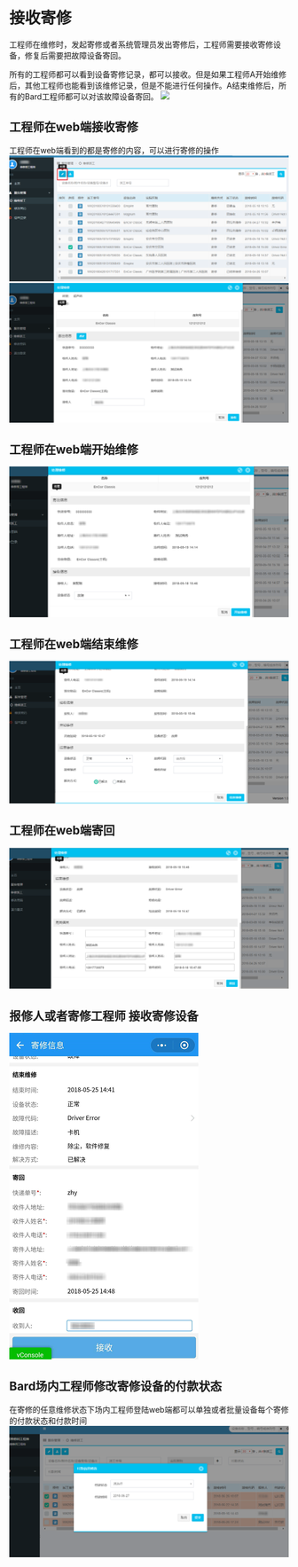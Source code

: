 
# 接收寄修
工程师在维修时，发起寄修或者系统管理员发出寄修后，工程师需要接收寄修设备，修复后需要把故障设备寄回。

所有的工程师都可以看到设备寄修记录，都可以接收。但是如果工程师A开始维修后，其他工程师也能看到该维修记录，但是不能进行任何操作。A结束维修后，所有的Bard工程师都可以对该故障设备寄回。
![](/assets/图片26.png)

## 工程师在web端接收寄修
工程师在web端看到的都是寄修的内容，可以进行寄修的操作
![](/assets/未命名1526629582.png)
![](/assets/未命名1526629593.png)
## 工程师在web端开始维修
![](/assets/未命名1526629629.png)
## 工程师在web端结束维修
![](/assets/未命名1526629657.png)
## 工程师在web端寄回
![](/assets/未命名1526629681.png)
## 报修人或者寄修工程师 接收寄修设备

![](/assets/未命名1527231085.png)
## Bard场内工程师修改寄修设备的付款状态
在寄修的任意维修状态下场内工程师登陆web端都可以单独或者批量设备每个寄修的付款状态和付款时间
![](/assets/未命名1530066598.png)
